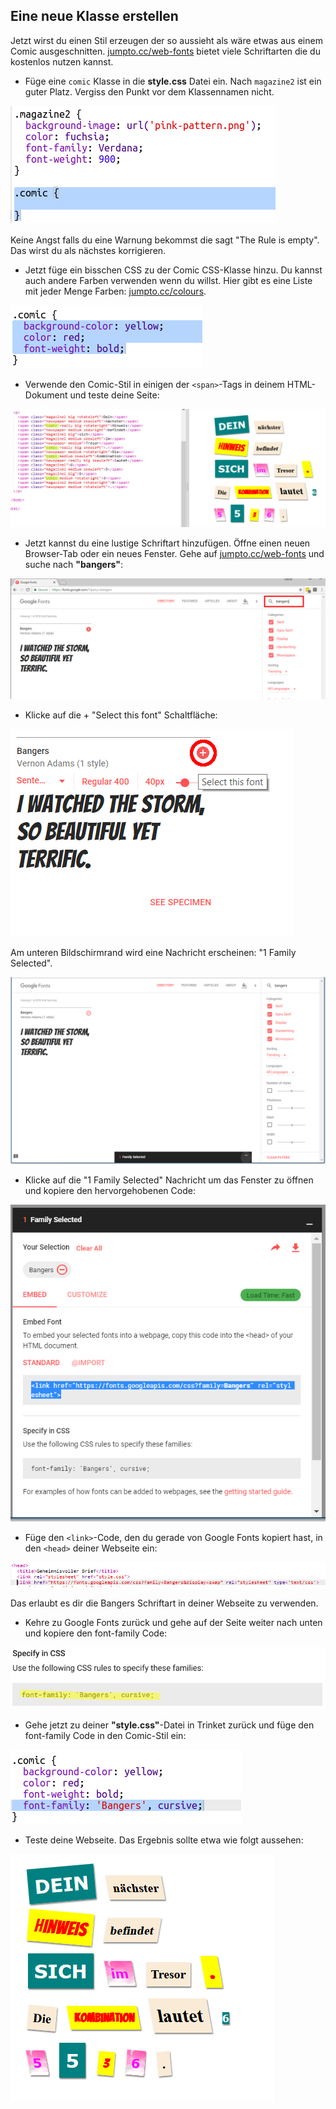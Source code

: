 ## Eine neue Klasse erstellen

Jetzt wirst du einen Stil erzeugen der so aussieht als wäre etwas aus einem Comic ausgeschnitten. <a href="http://jumpto.cc/web-fonts" target="_blank">jumpto.cc/web-fonts</a> bietet viele Schriftarten die du kostenlos nutzen kannst.

+ Füge eine `comic` Klasse in die **style.css** Datei ein. Nach `magazine2` ist ein guter Platz. Vergiss den Punkt vor dem Klassennamen nicht. 

![Screenshot](images/letter-comic1.png)

Keine Angst falls du eine Warnung bekommst die sagt "The Rule is empty". Das wirst du als nächstes korrigieren.

+ Jetzt füge ein bisschen CSS zu der Comic CSS-Klasse hinzu. Du kannst auch andere Farben verwenden wenn du willst. Hier gibt es eine Liste mit jeder Menge Farben: <a href="http://jumpto.cc/colours" target="_blank">jumpto.cc/colours</a>.

![Screenshot](images/letter-comic2.png)

+ Verwende den Comic-Stil in einigen der `<span>`-Tags in deinem HTML-Dokument und teste deine Seite:

![Screenshot](images/letter-comic-output.png)

+ Jetzt kannst du eine lustige Schriftart hinzufügen. Öffne einen neuen Browser-Tab oder ein neues Fenster. Gehe auf <a href="http://jumpto.cc/web-fonts" target="_blank">jumpto.cc/web-fonts</a> und suche nach **"bangers"**:

![Screenshot](images/letter-gfonts-1-annotated.png)

+ Klicke auf die + "Select this font" Schaltfläche:

![Screenshot](images/letter-gfonts-2-annotated.png)

Am unteren Bildschirmrand wird eine Nachricht erscheinen: "1 Family Selected".

![Screenshot](images/letter-gfonts-3.png)

+ Klicke auf die "1 Family Selected" Nachricht um das Fenster zu öffnen und kopiere den hervorgehobenen Code:

![Screenshot](images/letter-gfonts-4.png)

+ Füge den `<link>`-Code, den du gerade von Google Fonts kopiert hast, in den `<head>` deiner Webseite ein:

![Screenshot](images/letter-fonts-head.png)

Das erlaubt es dir die Bangers Schriftart in deiner Webseite zu verwenden.

+ Kehre zu Google Fonts zurück und gehe auf der Seite weiter nach unten und kopiere den font-family Code:

![Screenshot](images/letter-fonts-bangers.png)

+ Gehe jetzt zu deiner **"style.css"**-Datei in Trinket zurück und füge den font-family Code in den Comic-Stil ein:

![Screenshot](images/letter-fonts-comic.png)

+ Teste deine Webseite. Das Ergebnis sollte etwa wie folgt aussehen: 

![Screenshot](images/letter-fonts-output.png)